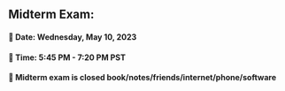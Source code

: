 ## Midterm Exam: 

#### &#x1F34F; Date: Wednesday, May 10, 2023

#### &#x1F34F; Time: 5:45 PM - 7:20 PM PST

#### &#x1F34F; Midterm exam is closed book/notes/friends/internet/phone/software
